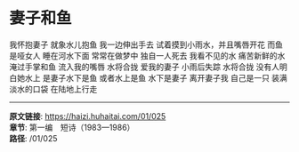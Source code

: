 # 妻子和鱼

我怀抱妻子
就象水儿抱鱼
我一边伸出手去
试着摸到小雨水，并且嘴唇开花
而鱼是哑女人
睡在河水下面
常常在做梦中
独自一人死去
我看不见的水
痛苦新鲜的水
淹过手掌和鱼
流入我的嘴唇
水将合拢
爱我的妻子
小雨后失踪
水将合拢
没有人明白她水上
是妻子水下是鱼
或者水上是鱼
水下是妻子
离开妻子我
自己是一只
装满淡水的口袋
在陆地上行走

---

**原文链接**: https://haizi.huhaitai.com/01/025  
**章节**: 第一编　短诗（1983—1986）  
**路径**: /01/025

